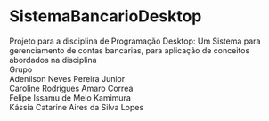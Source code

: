 # SistemaBancarioDesktop
Projeto para a disciplina de Programação Desktop: Um Sistema para gerenciamento de contas bancarias, para aplicação de conceitos abordados na disciplina
<br/>
Grupo<br/>
Adenilson Neves Pereira Junior<br/>
Caroline Rodrigues Amaro Correa<br/>
Felipe Issamu de Melo Kamimura<br/>
Kássia Catarine Aires da Silva Lopes <br/>

